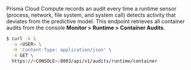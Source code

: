 Prisma Cloud Compute records an audit every time a runtime sensor (process, network, file system, and system call) detects activity that deviates from the predictive model.
This endpoint retrieves all container audits from the console **Monitor > Runtime > Container Audits**.

```bash
$ curl -k \
  -u <USER> \
  -H 'Content-Type: application/json' \
  -X GET \
  https://<CONSOLE>:8083/api/v1/audits/runtime/container
```
